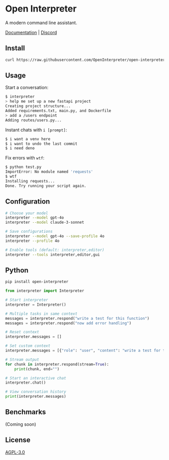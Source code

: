 # Open Interpreter

A modern command line assistant.

[Documentation](https://docs.openinterpreter.com/) | [Discord](https://discord.gg/Hvz9Axh84z)

## Install

```bash
curl https://raw.githubusercontent.com/OpenInterpreter/open-interpreter/refs/heads/development/installers/new-installer.sh | sh
```

## Usage

Start a conversation:
```bash
$ interpreter
> help me set up a new fastapi project
Creating project structure...
Added requirements.txt, main.py, and Dockerfile
> add a /users endpoint
Adding routes/users.py...
```

Instant chats with `i [prompt]`:
```bash
$ i want a venv here
$ i want to undo the last commit
$ i need deno
```

Fix errors with `wtf`:
```bash
$ python test.py
ImportError: No module named 'requests'
$ wtf
Installing requests...
Done. Try running your script again.
```

## Configuration

```bash
# Choose your model
interpreter --model gpt-4o
interpreter --model claude-3-sonnet

# Save configurations
interpreter --model gpt-4o --save-profile 4o
interpreter --profile 4o

# Enable tools (default: interpreter,editor)
interpreter --tools interpreter,editor,gui
```

## Python

```bash
pip install open-interpreter
```

```python
from interpreter import Interpreter

# Start interpreter
interpreter = Interpreter()

# Multiple tasks in same context
messages = interpreter.respond("write a test for this function")
messages = interpreter.respond("now add error handling")

# Reset context
interpreter.messages = []

# Set custom context
interpreter.messages = [{"role": "user", "content": "write a test for this function"}]

# Stream output
for chunk in interpreter.respond(stream=True):
    print(chunk, end="")

# Start an interactive chat
interpreter.chat()

# View conversation history
print(interpreter.messages)
```

## Benchmarks

(Coming soon)

## License

[AGPL-3.0](LICENSE)